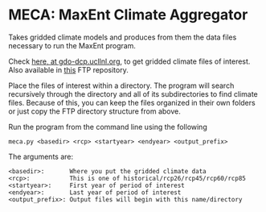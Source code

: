 MECA: MaxEnt Climate Aggregator
===============================

Takes gridded climate models and produces from them the data files necessary to
run the MaxEnt program.

Check [here, at gdo-dcp.ucllnl.org](http://gdo-dcp.ucllnl.org/downscaled_cmip_projections/dcpInterface.html#Projections:%20Complete%20Archives), to get gridded climate files of interest. Also available in [this](ftp://gdo-dcp.ucllnl.org/pub/dcp/archive/cmip5/) FTP repository.

Place the files of interest within a directory. The program will search
recursively through the directory and all of its subdirectories to find climate
files. Because of this, you can keep the files organized in their own folders or
just copy the FTP directory structure from above.

Run the program from the command line using the following

    meca.py <basedir> <rcp> <startyear> <endyear> <output_prefix>

The arguments are:

    <basedir>:       Where you put the gridded climate data
    <rcp>:           This is one of historical/rcp26/rcp45/rcp60/rcp85
    <startyear>:     First year of period of interest
    <endyear>:       Last year of period of interest
    <output_prefix>: Output files will begin with this name/directory